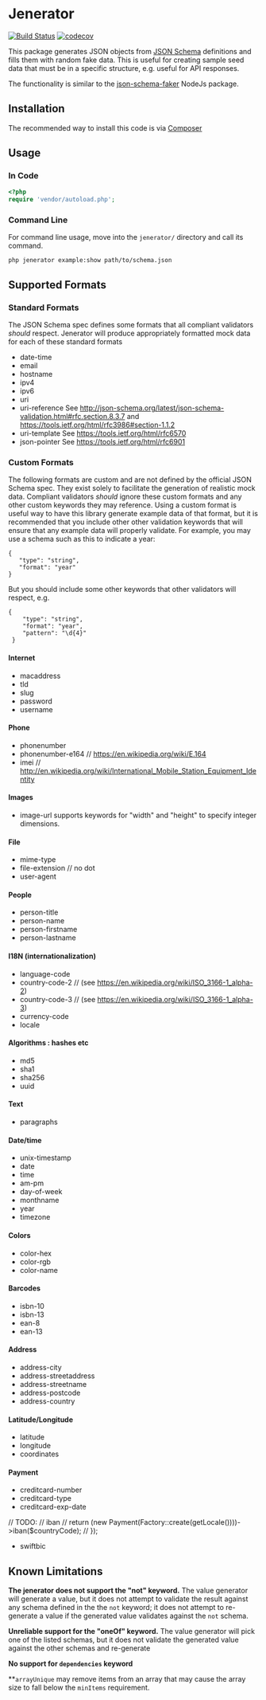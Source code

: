 # Jenerator

[![Build Status](https://travis-ci.org/fireproofsocks/jenerator.svg?branch=master)](https://travis-ci.org/fireproofsocks/jenerator) [![codecov](https://codecov.io/gh/fireproofsocks/jenerator/branch/master/graph/badge.svg)](https://codecov.io/gh/fireproofsocks/jenerator)

This package generates JSON objects from [JSON Schema](http://json-schema.org/) definitions and fills them with random fake data.  This is useful for creating sample seed data that must be in a specific structure, e.g. useful for API 
responses.

The functionality is similar to the [json-schema-faker](https://github.com/json-schema-faker/json-schema-faker) 
NodeJs package.

## Installation

The recommended way to install this code is via [Composer](https://getcomposer.org/)

## Usage

### In Code

```php
<?php
require 'vendor/autoload.php';

```

### Command Line

For command line usage, move into the `jenerator/` directory and call its command.

```
php jenerator example:show path/to/schema.json
```

## Supported Formats


### Standard Formats

The JSON Schema spec defines some formats that all compliant validators _should_ respect.  Jenerator will produce 
appropriately formatted mock data for each of these standard formats  

- date-time
- email
- hostname
- ipv4
- ipv6
- uri
- uri-reference See http://json-schema.org/latest/json-schema-validation.html#rfc.section.8.3.7 and https://tools.ietf.org/html/rfc3986#section-1.1.2
- uri-template See https://tools.ietf.org/html/rfc6570
- json-pointer See https://tools.ietf.org/html/rfc6901

### Custom Formats

The following formats are custom and are not defined by the official JSON Schema spec.  They exist solely to 
facilitate the generation of realistic mock data.  Compliant validators _should_ ignore these custom formats and any 
other custom keywords they may reference.  Using a custom format is useful way to have this library generate example 
data of that format, but it is recommended that you include other other validation keywords that will ensure that any 
example data will properly validate.  For example, you may use a schema such as this to indicate a year:

 ```
 {
    "type": "string",
    "format": "year"
 }
 ```
 
 But you should include some other keywords that other validators will respect, e.g. 
 
 ```
 {
     "type": "string",
     "format": "year",
     "pattern": "\d{4}"
  }
 ```
 
 
 
#### Internet
        
- macaddress
- tld
- slug
- password
- username

#### Phone

- phonenumber
- phonenumber-e164 // https://en.wikipedia.org/wiki/E.164
- imei // http://en.wikipedia.org/wiki/International_Mobile_Station_Equipment_Identity

#### Images

- image-url supports keywords for "width" and "height" to specify integer dimensions.
    

#### File
- mime-type
- file-extension // no dot
- user-agent

#### People

- person-title
- person-name
- person-firstname
- person-lastname

#### I18N (internationalization)

- language-code
- country-code-2 // (see https://en.wikipedia.org/wiki/ISO_3166-1_alpha-2)
- country-code-3 // (see https://en.wikipedia.org/wiki/ISO_3166-1_alpha-3)
- currency-code
- locale

#### Algorithms : hashes etc
- md5
- sha1
- sha256
- uuid

#### Text
- paragraphs

#### Date/time
- unix-timestamp
- date
- time
- am-pm
- day-of-week
- monthname
- year
- timezone

#### Colors
- color-hex
- color-rgb
- color-name

#### Barcodes
- isbn-10
- isbn-13
- ean-8
- ean-13

#### Address
- address-city
- address-streetaddress
- address-streetname
- address-postcode
- address-country

#### Latitude/Longitude
- latitude
- longitude
- coordinates

#### Payment

- creditcard-number
- creditcard-type
- creditcard-exp-date

// TODO:
//        iban
//            return (new Payment(Factory::create(getLocale())))->iban($countryCode);
//        });

- swiftbic

## Known Limitations

**The jenerator does not support the "not" keyword.** The value generator will generate a value, but it does not 
attempt to validate the result against any schema defined in the the `not` keyword; it does not attempt to 
re-generate a value if the generated value validates against the `not` schema. 

**Unreliable support for the "oneOf" keyword.**  The value generator will pick one of the listed schemas, but it does
 not validate the generated value against the other schemas and re-generate 
 
**No support for `dependencies` keyword**

**`arrayUnique` may remove items from an array that may cause the array size to fall below the `minItems` requirement.
